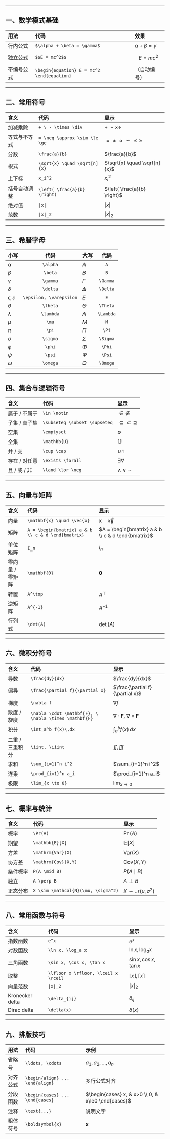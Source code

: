 
---

## 一、数学模式基础

| 用法    | 代码                                         | 效果                        |
| :---- | :----------------------------------------- | :------------------------ |
| 行内公式  | `$\alpha + \beta = \gamma$`                | $\alpha + \beta = \gamma$ |
| 独立公式  | `$$E = mc^2$$`                             | $$E = mc^2$$              |
| 带编号公式 | `\begin{equation} E = mc^2 \end{equation}` | （自动编号）                    |

---

## 二、常用符号

| 含义     | 代码                            | 显示                            |
| :----- | :---------------------------- | :---------------------------- |
| 加减乘除   | `+ \ - \times \div`           | $+ \ - \times \div$           |
| 等式与不等式 | `= \neq \approx \sim \le \ge` | $= \neq \approx \sim \le \ge$ |
| 分数     | `\frac{a}{b}`                 | $\frac{a}{b}$                 |
| 根式     | `\sqrt{x} \quad \sqrt[n]{x}`  | $\sqrt{x} \quad \sqrt[n]{x}$  |
| 上下标    | `x_i^2`                       | $x_i^2$                       |
| 括号自动调整 | `\left( \frac{a}{b} \right)`  | $\left( \frac{a}{b} \right)$  |
| 绝对值    | `\|x\|`                       | $\|x\|$                       |
| 范数     | `\|x\|_2`                     | $\|x\|_2$                     |


---

## 三、希腊字母

| 小写                      |           代码            | 大写        |    代码     |
| :---------------------- | :---------------------: | :-------- | :-------: |
| $\alpha$                |        `\alpha`         | $A$       |    `A`    |
| $\beta$                 |         `\beta`         | $B$       |    `B`    |
| $\gamma$                |        `\gamma`         | $\Gamma$  | `\Gamma`  |
| $\delta$                |        `\delta`         | $\Delta$  | `\Delta`  |
| $\epsilon, \varepsilon$ | `\epsilon, \varepsilon` | $E$       |    `E`    |
| $\theta$                |        `\theta`         | $\Theta$  | `\Theta`  |
| $\lambda$               |        `\lambda`        | $\Lambda$ | `\Lambda` |
| $\mu$                   |          `\mu`          | $M$       |    `M`    |
| $\pi$                   |          `\pi`          | $\Pi$     |   `\Pi`   |
| $\sigma$                |        `\sigma`         | $\Sigma$  | `\Sigma`  |
| $\phi$                  |         `\phi`          | $\Phi$    |  `\Phi`   |
| $\psi$                  |         `\psi`          | $\Psi$    |  `\Psi`   |
| $\omega$                |        `\omega`         | $\Omega$  | `\Omega`  |

---

## 四、集合与逻辑符号

| 含义 | 代码 | 显示 |
|:--|:--|:--|
| 属于 / 不属于 | `\in \notin` | $\in \notin$ |
| 子集 / 真子集 | `\subseteq \subset \supseteq` | $\subseteq \subset \supseteq$ |
| 空集 | `\emptyset` | $\emptyset$ |
| 全集 | `\mathbb{U}` | $\mathbb{U}$ |
| 并 / 交 | `\cup \cap` | $\cup \cap$ |
| 存在 / 对任意 | `\exists \forall` | $\exists \forall$ |
| 且 / 或 / 非 | `\land \lor \neg` | $\land \lor \neg$ |

---

## 五、向量与矩阵

| 含义 | 代码 | 显示 |
|:--|:--|:--|
| 向量 | `\mathbf{x} \quad \vec{x}` | $\mathbf{x} \quad \vec{x}$ |
| 矩阵 | `A = \begin{bmatrix} a & b \\ c & d \end{bmatrix}` | $A = \begin{bmatrix} a & b \\ c & d \end{bmatrix}$ |
| 单位矩阵 | `I_n` | $I_n$ |
| 零向量 / 零矩阵 | `\mathbf{0}` | $\mathbf{0}$ |
| 转置 | `A^\top` | $A^\top$ |
| 逆矩阵 | `A^{-1}` | $A^{-1}$ |
| 行列式 | `\det(A)` | $\det(A)$ |

---

## 六、微积分符号

| 含义 | 代码 | 显示 |
|:--|:--|:--|
| 导数 | `\frac{dy}{dx}` | $\frac{dy}{dx}$ |
| 偏导 | `\frac{\partial f}{\partial x}` | $\frac{\partial f}{\partial x}$ |
| 梯度 | `\nabla f` | $\nabla f$ |
| 散度 / 旋度 | `\nabla \cdot \mathbf{F}, \ \nabla \times \mathbf{F}` | $\nabla \cdot \mathbf{F}, \ \nabla \times \mathbf{F}$ |
| 积分 | `\int_a^b f(x)\,dx` | $\int_a^b f(x)\,dx$ |
| 二重 / 三重积分 | `\iint, \iiint` | $\iint, \iiint$ |
| 求和 | `\sum_{i=1}^n i^2` | $\sum_{i=1}^n i^2$ |
| 连乘 | `\prod_{i=1}^n a_i` | $\prod_{i=1}^n a_i$ |
| 极限 | `\lim_{x \to 0}` | $\lim_{x \to 0}$ |

---

## 七、概率与统计

| 含义 | 代码 | 显示 |
|:--|:--|:--|
| 概率 | `\Pr(A)` | $\Pr(A)$ |
| 期望 | `\mathbb{E}[X]` | $\mathbb{E}[X]$ |
| 方差 | `\mathrm{Var}(X)` | $\mathrm{Var}(X)$ |
| 协方差 | `\mathrm{Cov}(X,Y)` | $\mathrm{Cov}(X,Y)$ |
| 条件概率 | `P(A \mid B)` | $P(A \mid B)$ |
| 独立 | `A \perp B` | $A \perp B$ |
| 正态分布 | `X \sim \mathcal{N}(\mu, \sigma^2)` | $X \sim \mathcal{N}(\mu, \sigma^2)$ |

---

## 八、常用函数与符号

| 含义 | 代码 | 显示 |
|:--|:--|:--|
| 指数函数 | `e^x` | $e^x$ |
| 对数函数 | `\ln x, \log_a x` | $\ln x, \log_a x$ |
| 三角函数 | `\sin x, \cos x, \tan x` | $\sin x, \cos x, \tan x$ |
| 取整 | `\lfloor x \rfloor, \lceil x \rceil` | $\lfloor x \rfloor, \lceil x \rceil$ |
| 向量范数 | `\|x\|_2` | $\|x\|_2$ |
| Kronecker delta | `\delta_{ij}` | $\delta_{ij}$ |
| Dirac delta | `\delta(x)` | $\delta(x)$ |

---

## 九、排版技巧

| 用法 | 代码 | 示例 |
|:--|:--|:--|
| 省略号 | `\ldots, \cdots` | $a_1, a_2, \ldots, a_n$ |
| 对齐公式 | `\begin{align} ... \end{align}` | 多行公式对齐 |
| 分段函数 | `\begin{cases} ... \end{cases}` | $\begin{cases} x, & x>0 \\ 0, & x\le0 \end{cases}$ |
| 注释 | `\text{...}` | $\text{说明文字}$ |
| 粗体符号 | `\boldsymbol{x}` | $\boldsymbol{x}$ |
